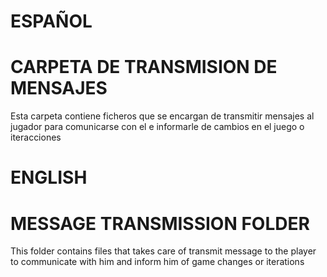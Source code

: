 # ESPAÑOL
# CARPETA DE TRANSMISION DE MENSAJES
Esta carpeta contiene ficheros que se encargan de transmitir mensajes al jugador para comunicarse con el
e informarle de cambios en el juego o iteracciones

# ENGLISH
# MESSAGE TRANSMISSION FOLDER
This folder contains files that takes care of transmit message to the player to communicate with him
and inform him of game changes or iterations